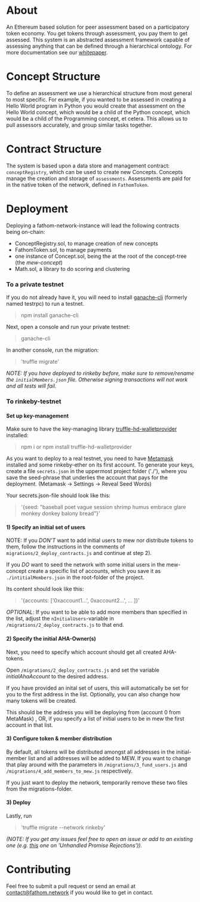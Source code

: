 About
========

An Ethereum based solution for peer assessment based on a participatory token economy. You get tokens through assessment, you pay them to get assessed. This system is an abstracted assessment framework capable of assessing anything that can be defined through a hierarchical ontology.
For more documentation see our [whitepaper](http://fathom.network/whitepaper/).

Concept Structure
============

To define an assessment we use a hierarchical structure from most general to most specific. For example, if you wanted to be assessed in creating a Hello World program in Python you would create that assessment on the Hello World concept, which would be a child of the Python concept, which would be a child of the Programming concept, et cetera. This allows us to pull assessors accurately, and group similar tasks together. 

Contract Structure
==============

The system is based upon a data store and management contract:
`conceptRegistry`, which can be used to create new Concepts. Concepts manage the
creation and storage of `assessments`. Assessments are paid for in the native
token of the network, defined in `FathomToken`.


Deployment
========

Deploying a fathom-network-instance will lead the following contracts being on-chain:

- ConceptRegistry.sol, to manage creation of new concepts
- FathomToken.sol, to manage payments
- one instance of Concept.sol, being the at the root of the concept-tree (the _mew-concept_)
- Math.sol, a library to do scoring and clustering

### To a private testnet

If you do not already have it, you will need to install
[ganache-cli](https://github.com/trufflesuite/ganache-cli) (formerly named testrpc) to
run a testnet. 
> npm install ganache-cli

Next, open a console and run your private testnet:
> ganache-cli

In another console, run the migration: 
>'truffle migrate'

_NOTE: If you have deployed to rinkeby before, make sure to remove/rename the
`initialMembers.json` file. Otherwise signing transactions will not work and all
tests will fail._

### To rinkeby-testnet

#### Set up key-management
Make sure to have the key-managing library
[truffle-hd-walletprovider](https://github.com/trufflesuite/truffle-hdwallet-provider)
installed: 

> npm i 
or
> npm install truffle-hd-walletprovider

As you want to deploy to a real testnet, you need to have
[Metamask](https://metamask.io/) installed and some rinkeby-ether on its first
account. To generate your keys, create a file `secrets.json` in the uppermost
project folder ('./'), where you save the seed-phrase that underlies the account
that pays for the deployment. (Metamask -> Settings -> Reveal Seed Words) 

Your secrets.json-file should look like this: 
>'{seed: "baseball poet vague session shrimp humus embrace glare monkey donkey balony bread"}'

#### 1) Specify an initial set of users

NOTE: If you *DON'T* want to add initial users to mew nor distribute tokens to
them, follow the instructions in the comments of
`migrations/2_deploy_contracts.js` and continue at step 2).

If you *DO* want to seed the network with some initial users in the mew-concept
create a specific list of accounts, which you save it as
`./intitialMembers.json` in the root-folder of the project.

Its content should look like this:
>'{accounts: ['0xaccount1...', 0xaccount2...', ... ]}'

_OPTIONAL_: If you want to be able to add more members than specified in the
list, adjust the `nInitialUsers`-variable in `/migrations/2_deploy_contracts.js`
to that end.

#### 2) Specify the initial AHA-Owner(s)

Next, you need to specify which account should get all created AHA-tokens.

Open `/migrations/2_deploy_contracts.js` and set the variable
_initialAhaAccount_ to the desired address. 

If you have provided an inital set of users, this will automatically be set for
you to the first address in the list. Optionally, you can also change how many
tokens will be created. 


This should be the address you will be deploying from (account 0 from MetaMask)
, OR, if you specify a list of initial users to be in mew the first account in
that list.

#### 3) Configure token & member distribution

By default, all tokens will be distributed amongst all addresses in the
initial-member list and all addresses will be added to MEW. If you want to
change that play around with the parameters in `/migrations/3_fund_users.js` and
`/migrations/4_add_members_to_mew.js` respectively.

If you just want to deploy the network, temporarily remove these two files from
the migrations-folder.

#### 3) Deploy

Lastly, run 
>'truffle migrate --network rinkeby'

_(NOTE: If you get any issues feel free to open an issue or add to an existing
one (e.g. [this]() one on 'Unhandled Promise Rejections'))._

Contributing
=========
Feel free to submit a pull request or send an email at <contact@fathom.network> if you would like to get in contact.
